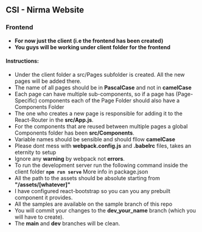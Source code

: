 ## CSI - Nirma Website

### Frontend
- **For now just the client (i.e the frontend has been created)**
- **You guys will be working under client folder for the frontend**

#### Instructions:
- Under the client folder a src/Pages subfolder is created. All the new pages will be added there.
- The name of all pages  should be in **PascalCase** and not in **camelCase**
- Each page can have multiple sub-components, so if a page has (Page-Specific) components each of the Page Folder should also have a Components Folder
- The one who creates a new page is responsible for adding it to the React-Router in the **src/App.js**.
- For the components that are reused between multiple pages a global Components folder has been **src/Components**.
- Variable names should be sensible and should fllow **camelCase**
- Please dont mess with **webpack.config.js** and **.babelrc** files, takes an eternity to setup
- Ignore any **warning** by webpack not **errors**.
- To run the development server run the following command inside the client folder
    **`npm run serve`**
    More info in package.json
- All the path to the assets should be absolute starting from **"/assets/[whatever]"** 
- I have configured react-bootstrap so you can you any prebuilt component it provides.
- All the samples are available on the sample branch of this repo
- You will commit your changes to the **dev_your_name** branch (which you will have to create).
- The **main** and **dev** branches will be clean.
